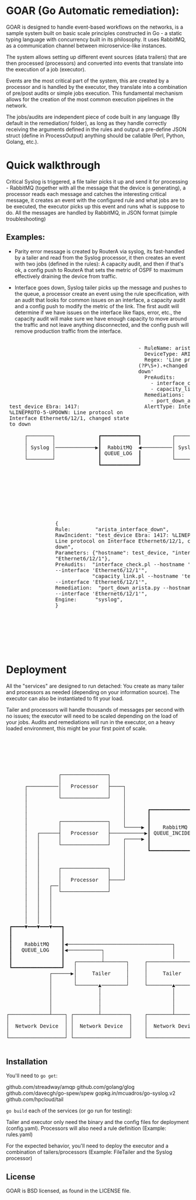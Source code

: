 # GOAR (Go Automatic remediation):

GOAR is designed to handle event-based workflows on the networks, is a sample system built on basic scale principles constructed in Go - a static typing language with concurrency built in its philosophy. It uses RabbitMQ, as a communication channel between microservice-like instances.

The system allows setting up different event sources (data trailers) that are then processed (processors) and converted into events that translate into the execution of a job (executor). 

Events are the most critical part of the system, this are created by a processor and is handled by the executor, they translate into a combination of pre/post audits or simple jobs execution. This fundamental mechanism allows for the creation of the most common execution pipelines in the network.

The jobs/audits are independent piece of code built in any language (By default in the remediation/ folder), as long as they handle correctly receiving the arguments defined in the rules and output a pre-define JSON struct (define in ProcessOutput) anything should be callable (Perl, Python, Golang, etc.).

# Quick walkthrough 

Critical Syslog is triggered, a file tailer picks it up and send it for processing - RabbitMQ (together with all the message that the device is generating), a processor reads each message and catches the interesting critical message, it creates an event with the configured rule and what jobs are to be executed, the executor picks up this event and runs what is suppose to do. All the messages are handled by RabbitMQ, in JSON format (simple troubleshooting)

## Examples: 

- Parity error message is created by RouterA via syslog, its fast-handled by a tailer and read from the Syslog processor, it then creates an event with two jobs (defined in the rules): A capacity audit, and then if that's ok, a config push to RouterA that sets the metric of OSPF to maximum effectively draining the device from traffic.

- Interface goes down, Syslog tailer picks up the message and pushes to the queue, a processor create an event using the rule specification, with an audit that looks for common issues on an interface, a capacity audit and a config push to modify the metric of the link. The first audit will determine if we have issues on the interface like flaps, error, etc., the capacity audit will make sure we have enough capacity to move around the traffic and not leave anything disconnected, and the config push will remove production traffic from the interface.

<pre>
                                                                                                                         
                                           - RuleName: arista_interface_down                                             
                                             DeviceType: ARISTA                                                          
                                             Regex: 'Line protocol on Interface                                          
                                           (?P<interface>\S+).+changed state to                                          
                                           down'                                                                         
                                             PreAudits:                                                                  
                                               - interface_check.py                                                      
                                               - capacity_link.py                                                        
                                             Remediations:                                                               
                                               - port_down_arista.py                                                     
 test_device Ebra: 1417:                     AlertType: Interface Status                                                 
 %LINEPROTO-5-UPDOWN: Line protocol on                                                                                   
 Interface Ethernet6/12/1, changed state                                                                                 
 to down                                                       │                                                         
                                                               │                          ┏━━━━━━━━━━━━━━━━┓             
      ┌────────┐              ┏━━━━━━━━━━━━┓          ┌────────▼──────────┐               ┃                ┃             
      │        │              ┃            ┃          │                   │               ┃                ┃             
      │ Syslog │─────────────▶┃  RabbitMQ  ◀──────────│ Syslog Processor  ├──────────────▶┃    RabbitMQ    ┃             
      │        │              ┃ QUEUE_LOG  ┃          │                   │               ┃ QUEUE_INCIDENT ┃             
      └────────┘              ┃            ┃          └───────────────────┘               ┃                ┃             
                              ┗━━━━━━━━━━━━┛                                              ┃                ┃             
                                                                                          ┗━━━━━━━▲━━━━━━━━┛             
                                                                                                  │                      
                                                                                                  │                      
                                                                                                  │                      
                                                                                           ┌──────┴───────┐              
                                                                                           │              │              
                                                                                           │   EXECUTOR   │              
                                                                                           │              │              
                                                                                           └──┬────┬──┬───┘              
                {                                                                             │    │  │                  
                Rule:        "arista_interface_down",                                         │    │  │                  
                RawIncident: "test_device Ebra: 1417: %LINEPROTO-5-UPDOWN:              ┌─────┘    │  └─────┐            
                Line protocol on Interface Ethernet6/12/1, changed state to             │          │        │            
                down",                                                                  │          │        │            
                Parameters: {"hostname": test_device, "interface":                      │          │        │            
                "Ethernet6/12/1"},                                                      ▼          │        ▼            
                PreAudits:  "interface_check.pl --hostname 'test_device'      ┌───────────────────┐│┌───────────────────┐
                --interface 'Ethernet6/12/1'",                                │                   │││                   │
                            "capacity_link.pl --hostname 'test_device'        │      AUDITS       │││      AUDITS       │
                --interface 'Ethernet6/12/1'",                                │                   │││                   │
                Remediation:  "port_down_arista.py --hostname 'test_device'   └───────────────────┘│└───────────────────┘
                --interface 'Ethernet6/12/1'",                                 interface_check.pl  │   capacity_link.pl  
                Engine:      "syslog",                                                             │                     
                }                                                                                  │                     
                                                                                         ┌─────────▼─────────┐           
                                                                                         │                   │           
                                                                                         │    Remediation    │           
                                                                                         │                   │           
                                                                                         └───────────────────┘           
                                                                                          port_down_arista.py            

</pre>

# Deployment

All the "services" are designed to run detached: You create as many tailer and processors as needed (depending on your information source). The executor can also be instantiated to fit your load. 

Tailer and processors will handle thousands of messages per second with no issues; the executor will need to be scaled depending on the load of your jobs. Audits and remediations will run in the executor, on a heavy loaded environment, this might be your first point of scale.

<pre>
                                                                                                 ┌─────────────┐
                                                                                                 │             │
                                                                                            ┌───▶│   AUDITS    │
                                                                                            │    │             │
                                                                                            │    └─────────────┘
                                                                        ┌──────────────┐    │                   
                 ┌───────────────┐                                      │              │────┘                   
                 │               │                                 ┌────┤   EXECUTOR   │                        
      ┌──────────│   Processor   ├────┐                            │    │              │────┐                   
      │          │               │    │                            │    └──────────────┘    │                   
      │          └───────────────┘    │                            │                        │                   
      │                               │                            │                        │    ┌────────────┐ 
      │                               │       ┏━━━━━━━━━━━━━━━━┓   │                        │    │            │ 
      │                               │       ┃                ┃   │                        └───▶│    JOBS    │ 
      │          ┌───────────────┐    │       ┃                ◀───┘                             │            │ 
      │          │               │    └─────▶ ┃    RabbitMQ    ┃                                 └────────────┘ 
      │   ┌──────┤   Processor   ├───────────▶┃ QUEUE_INCIDENT ◀───┐                                            
      │   │      │               │    ┌─────▶ ┃                ┃   │                            ┌─────────────┐ 
      │   │      └───────────────┘    │       ┃                ┃   │                            │             │ 
      │   │                           │       ┗━━━━━━━━━━━━━━━━┛   │                       ┌───▶│   AUDITS    │ 
      │   │                           │                            │                       │    │             │ 
      │   │                           │                            │                       │    └─────────────┘ 
      │   │      ┌───────────────┐    │                            │   ┌──────────────┐    │                    
      │   │      │               │    │                            │   │              │────┘                    
      │   │      │   Processor   ├────┘                            └───┤   EXECUTOR   │                         
      │   │   ┌──│               │                                     │              │────┐                    
      │   │   │  └───────────────┘                                     └──────────────┘    │                    
      │   │   │                                                                            │                    
      │   │   │                                                                            │    ┌────────────┐  
      │   │   │                                                                            │    │            │  
      │   │   │                                                                            └───▶│    JOBS    │  
      │   │   │                                                                                 │            │  
 ┏━━━━▼━━━▼━━━▼━━━┓                                                                             └────────────┘  
 ┃                ┃                                                                                             
 ┃                ┃                                                                                             
 ┃    RabbitMQ    ┃◀──────────────────────────────────┐                                                         
 ┃   QUEUE_LOG    ┃◀───────────┐                      │                                                         
 ┃                ┃            │                      │                                                         
 ┃                ┃   ┌────────┴───────┐     ┌────────────────┐                                                 
 ┗━━━━━━━━━━━━━━━━┛   │                │     │                │                                                 
              ┌──────▶│     Tailer     │     │     Tailer     │                                                 
              │       │                │     │                │                                                 
              │       └───────▲────────┘     └────────▲───────┘                                                 
              │               │                       │                                                         
              │               │                       │                                                         
              │               │                       │                                                         
              │               │                       │                                                         
┌─────────────┴────┐ ┌────────┴─────────┐    ┌────────┴─────────┐                                               
│                  │ │                  │    │                  │                                               
│  Network Device  │ │  Network Device  │    │  Network Device  │                                               
│                  │ │                  │    │                  │                                               
└──────────────────┘ └──────────────────┘    └──────────────────┘                

</pre>

## Installation

You'll need to `go get`:

github.com/streadway/amqp
github.com/golang/glog
github.com/davecgh/go-spew/spew
gopkg.in/mcuadros/go-syslog.v2
github.com/hpcloud/tail

`go build` each of the services (or go run for testing):

Tailer and executor only need the binary and the config files for deployment (config.yaml). Processors will also need a rule definition (Example: rules.yaml)

For the expected behavior, you'll need to deploy the executor and a combination of tailers/processors (Example: FileTailer and the Syslog processor)

## License
GOAR is BSD licensed, as found in the LICENSE file.
